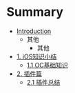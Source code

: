 # Summary

* [Introduction](README.md)
   * 其他
       * 其他
* [1. iOS知识小结](ioszhi_shi_xiao_jie.md)
   * [1.1 OC基础知识](ocji_chu_zhi_shi.md)
* [2. 插件篇](cha_jian_pian.md)
   * [2.1 插件总结](cha_jian_zong_jie.md)


